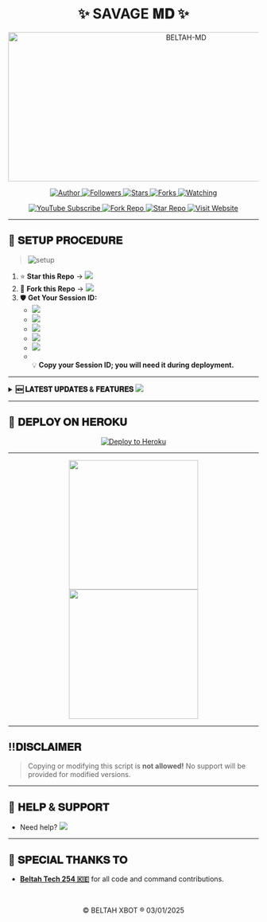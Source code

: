 <h1 align="center">✨ SAVAGE 𝐌𝐃 ✨</h1>

<p align="center">
  <a href="https://github.com/Beltah254/X-BOT">
    <img alt="BELTAH-MD" width="700" height="300" src="https://telegra.ph/file/dcce2ddee6cc7597c859a.jpg">
  </a>
</p>

<p align="center">
  <a href="https://github.com/Beltah254BELTAH-MD-BOT">
    <img src="https://img.shields.io/badge/SAVAGE-MD-black?style=for-the-badge&logo=github" title="Author">
  </a>
  <a href="https://github.com/savagetech?tab=followers">
    <img src="https://img.shields.io/github/followers/savagetech?label=Followers&style=social" title="Followers">
  </a>
  <a href="https://github.com/Beltah254/X-BOT/stargazers/">
    <img src="https://img.shields.io/github/stars/Beltah254/X-BOT?&style=social" title="Stars">
  </a>
  <a href="https://github.com/Beltah254/X-BOT/network/members">
    <img src="https://img.shields.io/github/forks/Beltah254/X-BOT?style=social" title="Forks">
  </a>
  <a href="https://github.com/SAVAGE-MD-BOT/watchers">
    <img src="https://img.shields.io/github/watchers/Huaweike/AUTOMATIC-BOT?label=Watching&style=social" title="Watching">
  </a>
</p>

<p align="center">
  <a href="https://youtu.be/savagetech">
    <img src="https://img.shields.io/badge/Subscribe%20on%20YouTube-FF0000?style=for-the-badge&logo=youtube&logoColor=white" alt="YouTube Subscribe">
  </a>
  <a href="https://github.com/Beltah254/BELTAH-MD-BOT/fork">
    <img src="https://img.shields.io/badge/Fork%20Repo-6C33FF?style=for-the-badge&logo=github" alt="Fork Repo">
  </a>
  <a href="https://github.com/Beltah254/BELTAH-MD-BOT/stargazers">
    <img src="https://img.shields.io/badge/Star%20Repo-FFD700?style=for-the-badge&logo=star" alt="Star Repo">
  </a>
  <a href="https://bel-tah-md-sessions.onrender.com/">
    <img src="https://img.shields.io/badge/Visit%20Website-00C853?style=for-the-badge&logo=google-chrome" alt="Visit Website">
  </a>
</p>

---

## 🚀 𝐒𝐄𝐓𝐔𝐏 𝐏𝐑𝐎𝐂𝐄𝐃𝐔𝐑𝐄

> <img src="https://readme-typing-svg.demolab.com?font=Black+Ops+One&size=36&pause=1000&color=F75B00FF&center=true&vCenter=true&width=600&height=40&lines=Easy+3-Step+Setup" alt="setup">

1. ⭐️ **Star this Repo** &rarr; <a href="https://github.com/Beltah254/X-BOT/stargazers"><img src="https://img.shields.io/github/stars/Beltah254/X-BOT?style=social"></a>
2. 🍴 **Fork this Repo** &rarr; <a href="https://github.com/Beltah254/X-BOT/fork"><img src="https://img.shields.io/github/forks/Beltah254/X-BOT?style=social"></a>
3. 🛡️ **Get Your Session ID:**
    - <a href="https://bel-tah-md-codes.onrender.com/pair"><img src="https://img.shields.io/badge/PAIR%20CODE%201-1BAFBA?style=for-the-badge"></a>
    - <a href="https://beltah-md-sessions.onrender.com/pair"><img src="https://img.shields.io/badge/PAIR%20CODE%202-1BAFBA?style=for-the-badge"></a>
    - <a href="https://bel-tah-md-codes.onrender.com/qr"><img src="https://img.shields.io/badge/SCAN%20QR%201-00BFFF?style=for-the-badge"></a>
    - <a href="https://beltah-md-sessions.onrender.com/qr"><img src="https://img.shields.io/badge/SCAN%20QR%202-00BFFF?style=for-the-badge"></a>
    - <a href="https://beltah-md-sessions.onrender.com/"><img src="https://img.shields.io/badge/BELTAH%20TECH%20SITE-00C853?style=for-the-badge"></a>
    - <br>💡 <b>Copy your Session ID; you will need it during deployment.</b>

---

<details>
<summary><b>🆕 𝐋𝐀𝐓𝐄𝐒𝐓 𝐔𝐏𝐃𝐀𝐓𝐄𝐒 & 𝐅𝐄𝐀𝐓𝐔𝐑𝐄𝐒</b> <img src="https://img.shields.io/badge/Click%20to%20Expand-1BAFBA?style=flat-square"></summary>

| Commands Name                 | Status |
|------------------------------ |:------:|
| • AUTO REACT MESSAGE ADDED    |   ✅   |
| • AUTO REPLY MESSAGE ADDED    |   ✅   |
| • AUTO REACT STATUS ADDED     |   ✅   |
| • AUTO READ MESSAGE ADDED     |   ✅   |
| • AUTO REJECT CALL ADDED      |   ✅   |
| • AUDIO REPLY ADDED           |   ✅   |
| • AUTO SAVE CONTACTS ADDED    |   ✅   |
| • FUN CMD HACK ADDED          |   ✅   |
| • GPT ADDED                   |   ✅   |

</details>

---

## 🥷 𝐃𝐄𝐏𝐋𝐎𝐘 𝐎𝐍 𝐇𝐄𝐑𝐎𝐊𝐔

<p align="center">
  <a href="https://x-bot-fork-cheacker.vercel.app/">
    <img src="https://www.herokucdn.com/deploy/button.svg" alt="Deploy to Heroku"/>
  </a>
</p>

---

<p align="center">
  <img src='https://i.imgur.com/LyHic3i.gif' width="260"/>
  <img src='https://i.imgur.com/LyHic3i.gif' width="260"/>
</p>

---

## ‼️𝐃𝐈𝐒𝐂𝐋𝐀𝐈𝐌𝐄𝐑

> Copying or modifying this script is <b>not allowed!</b> No support will be provided for modified versions.

---

## 💬 𝐇𝐄𝐋𝐏 & 𝐒𝐔𝐏𝐏𝐎𝐑𝐓

- Need help? <a href="https://wa.me/254768090202"><img src="https://img.shields.io/badge/Message%20on%20WhatsApp-25D366?style=for-the-badge&logo=whatsapp&logoColor=white"></a>

---

## 🙏 𝐒𝐏𝐄𝐂𝐈𝐀𝐋 𝐓𝐇𝐀𝐍𝐊𝐒 𝐓𝐎

- <a href="https://github.com/Beltahtech">**Beltah Tech 254 🇰🇪**</a> for all code and command contributions.

<br>
<p align="center">© BELTAH XBOT ® 03/01/2025</p>
